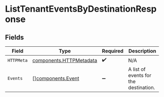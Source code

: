 # ListTenantEventsByDestinationResponse


## Fields

| Field                                                              | Type                                                               | Required                                                           | Description                                                        |
| ------------------------------------------------------------------ | ------------------------------------------------------------------ | ------------------------------------------------------------------ | ------------------------------------------------------------------ |
| `HTTPMeta`                                                         | [components.HTTPMetadata](../../models/components/httpmetadata.md) | :heavy_check_mark:                                                 | N/A                                                                |
| `Events`                                                           | [][components.Event](../../models/components/event.md)             | :heavy_minus_sign:                                                 | A list of events for the destination.                              |